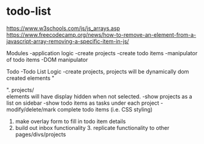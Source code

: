 # todo-list
https://www.w3schools.com/js/js_arrays.asp
https://www.freecodecamp.org/news/how-to-remove-an-element-from-a-javascript-array-removing-a-specific-item-in-js/


Modules 
    -application logic
        -create projects
        -create todo items
        -manipulator of todo items
    -DOM manipulator

Todo
    <!-- -Build skeleton html -->
    <!-- -Basic CSS styling for layout -->
    -Todo List Logic
        <!-- -Understand logic between projects and to-do items -->
            -create projects, projects will be dynamically dom created elements "<div>". projects/<div> elements will have display hidden when not selected.
            <!-- -create todo items dynamically as function, that will append to dom elements -->
        -show projects as a list on sidebar
        -show todo items as tasks under each project
        -modify/delete/mark complete todo items (i.e. CSS styling)

1. make overlay form to fill in todo item details
2. build out inbox functionality
    3. replicate functionality to other pages/divs/projects